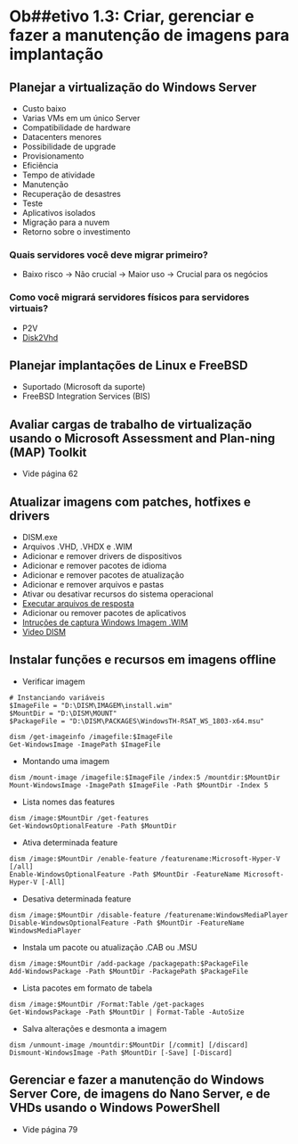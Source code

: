 # Ob##etivo 1.3: Criar, gerenciar e fazer a manutenção de imagens para implantação

## Planejar a virtualização do Windows Server
- Custo baixo
- Varias VMs em um único Server
- Compatibilidade de hardware
- Datacenters menores
- Possibilidade de upgrade
- Provisionamento
- Eficiência
- Tempo de atividade
- Manutenção
- Recuperação de desastres
- Teste
- Aplicativos isolados
- Migração para a nuvem
- Retorno sobre o investimento

### Quais servidores você deve migrar primeiro?
- Baixo risco -> Não crucial -> Maior uso -> Crucial para os negócios

### Como você migrará servidores físicos para servidores virtuais?
- P2V
- [Disk2Vhd](https://docs.microsoft.com/en-us/sysinternals/downloads/disk2vhd)

## Planejar implantações de Linux e FreeBSD
- Suportado (Microsoft da suporte)
- FreeBSD Integration Services (BIS)

## Avaliar cargas de trabalho de virtualização usando o Microsoft Assessment and Plan-ning (MAP) Toolkit
- Vide página 62

## Atualizar imagens com patches, hotfixes e drivers
- DISM.exe
- Arquivos .VHD, .VHDX e .WIM
- Adicionar e remover drivers de dispositivos
- Adicionar e remover pacotes de idioma
- Adicionar e remover pacotes de atualização
- Adicionar e remover arquivos e pastas
- Ativar ou desativar recursos do sistema operacional
- [Executar arquivos de resposta](https://www.windowsafg.com/)
- Adicionar ou remover pacotes de aplicativos
- [Intruções de captura Windows Imagem .WIM](https://docs.microsoft.com/pt-br/windows-hardware/manufacture/desktop/capture-and-apply-an-image)
- [Video DISM](https://www.youtube.com/watch?v=5PQL1##gCGbA)

## Instalar funções e recursos em imagens offline
- Verificar imagem
```
# Instanciando variáveis
$ImageFile = "D:\DISM\IMAGEM\install.wim"
$MountDir = "D:\DISM\MOUNT"
$PackageFile = "D:\DISM\PACKAGES\WindowsTH-RSAT_WS_1803-x64.msu"

dism /get-imageinfo /imagefile:$ImageFile
Get-WindowsImage -ImagePath $ImageFile
```
- Montando uma imagem
```
dism /mount-image /imagefile:$ImageFile /index:5 /mountdir:$MountDir
Mount-WindowsImage -ImagePath $ImageFile -Path $MountDir -Index 5
```
- Lista nomes das features
```
dism /image:$MountDir /get-features
Get-WindowsOptionalFeature -Path $MountDir
```
- Ativa determinada feature
```
dism /image:$MountDir /enable-feature /featurename:Microsoft-Hyper-V [/all]
Enable-WindowsOptionalFeature -Path $MountDir -FeatureName Microsoft-Hyper-V [-All]
```
- Desativa determinada feature
```
dism /image:$MountDir /disable-feature /featurename:WindowsMediaPlayer
Disable-WindowsOptionalFeature -Path $MountDir -FeatureName WindowsMediaPlayer
```
- Instala um pacote ou atualização .CAB ou .MSU
```
dism /image:$MountDir /add-package /packagepath:$PackageFile
Add-WindowsPackage -Path $MountDir -PackagePath $PackageFile
```
- Lista pacotes em formato de tabela
```
dism /image:$MountDir /Format:Table /get-packages
Get-WindowsPackage -Path $MountDir | Format-Table -AutoSize
```
- Salva alterações e desmonta a imagem
```
dism /unmount-image /mountdir:$MountDir [/commit] [/discard]
Dismount-WindowsImage -Path $MountDir [-Save] [-Discard]
```

## Gerenciar e fazer a manutenção do Windows Server Core, de imagens do Nano Server, e de VHDs usando o Windows PowerShell
- Vide página 79

